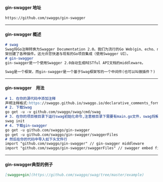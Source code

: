 #### gin-swagger 地址
```html
https://github.com/swaggo/gin-swagger
```
---
#### gin-swagger 概述
```markdown
# swag
Swag将Go注释转换为Swagger Documentation 2.0。我们为流行的Go Web(gin、echo、net/http)框
架创建了各种插件。这允许您快速与现有的Go项目集成（使用Swagger UI）。
# gin-swagger
gin-swagger是一个使用Swagger 2.0自动生成RESTful API文档的middleware。

Swag是一个框架，而gin-swagger是一个基于Swag框架写的一个中间件(也可以叫做插件？)
```
---
#### gin-swagger　用法
```markdown
# 1. 在你的源代码中添加注释
声明注释格式:https://swaggo.github.io/swaggo.io/declarative_comments_format/
# 2. 下载Swag
go get -u -v github.com/swaggo/swag/cmd/swag
# 3. 在你的项目根目录下运行swag初始化命令,注意根目录下需要有main.go文件，swag将解析注释和生成必要的文件(生成docs文件夹和docs/doc.go文件)
swag init
# 4. 下载gin-swagger
go get -u github.com/swaggo/gin-swagger
go get -u github.com/swaggo/gin-swagger/swaggerFiles
# 然后在你的代码中导入如下头文件行
import "github.com/swaggo/gin-swagger" // gin-swagger middleware
import "github.com/swaggo/gin-swagger/swaggerFiles" // swagger embed files
```
---
#### gin-swagger典型的例子
```markdown
[swaggo+gin](https://github.com/swaggo/swag/tree/master/example)
```